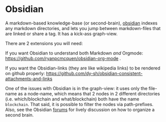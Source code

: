 # Obsidian

A markdown-based knowledge-base (or second-brain), [obsidian](https://obsidian.md)
indexes any markdown directories, and lets you jump between markdown-files that
are linked or share a tag. It has a kick-ass graph-view.

There are 2 extensions you will need:

If you want Obsidian to understand both Markdown _and_ Orgmode:
https://github.com/ryanpcmcquen/obsidian-org-mode .

If you want the Obsidian-links (they are like wikipedia links) to be
rendered on github properly:
https://github.com/dy-sh/obsidian-consistent-attachments-and-links

One of the issues with Obsidian is in the graph-view: it uses only
the file-name as a node-name, which means that 2 nodes in 2 different
directories (i.e. which/blockchain and what/blockchain) both have the
name `blockchain`. That said, it is possible to filter the nodes via
path-prefixes. Also, see the Obsidian [forums](https://forum.obsidian.md)
for lively discussion on how to organize a second brain.